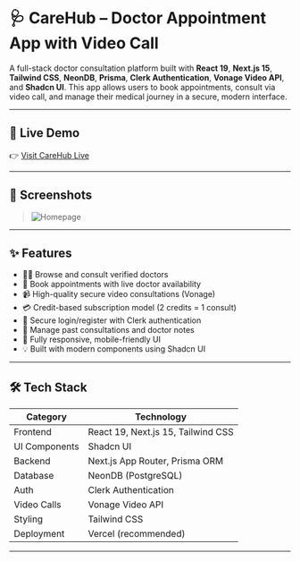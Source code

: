 # 🩺 CareHub – Doctor Appointment App with Video Call

A full-stack doctor consultation platform built with **React 19**, **Next.js 15**, **Tailwind CSS**, **NeonDB**, **Prisma**, **Clerk Authentication**, **Vonage Video API**, and **Shadcn UI**. This app allows users to book appointments, consult via video call, and manage their medical journey in a secure, modern interface.

---

## 🚀 Live Demo

👉 [Visit CareHub Live](https://care-hub-seven.vercel.app/)


---

## 📸 Screenshots

> ![Homepage](https://github.com/amitkumardemo/CareHub/blob/master/Screenshot%202025-06-10%20131341.png)

---

## ✨ Features

- 🧑‍⚕️ Browse and consult verified doctors
- 📅 Book appointments with live doctor availability
- 📹 High-quality secure video consultations (Vonage)
- 💳 Credit-based subscription model (2 credits = 1 consult)
- 🔐 Secure login/register with Clerk authentication
- 📄 Manage past consultations and doctor notes
- 📱 Fully responsive, mobile-friendly UI
- 💡 Built with modern components using Shadcn UI

---

## 🛠 Tech Stack

| Category            | Technology                      |
|---------------------|----------------------------------|
| Frontend            | React 19, Next.js 15, Tailwind CSS |
| UI Components       | Shadcn UI                        |
| Backend             | Next.js App Router, Prisma ORM   |
| Database            | NeonDB (PostgreSQL)             |
| Auth                | Clerk Authentication            |
| Video Calls         | Vonage Video API                |
| Styling             | Tailwind CSS                    |
| Deployment          | Vercel (recommended)            |

---


